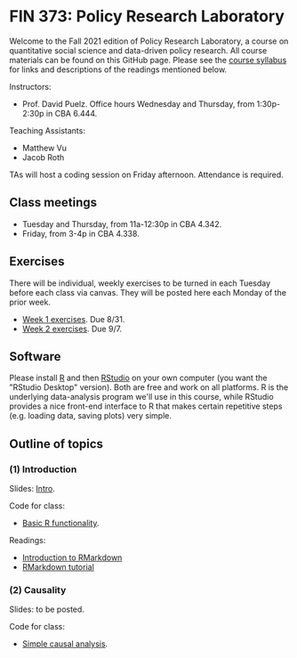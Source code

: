 # FIN 373: Policy Research Laboratory

Welcome to the Fall 2021 edition of Policy Research Laboratory, a course on quantitative social science and data-driven policy research.  All course materials can be found on this GitHub page.  Please see the [course syllabus](syllabus.pdf) for links and descriptions of the readings mentioned below.

Instructors:  
- Prof. David Puelz.  Office hours Wednesday and Thursday, from 1:30p-2:30p in CBA 6.444.

Teaching Assistants:
- Matthew Vu
- Jacob Roth

TAs will host a coding session on Friday afternoon.  Attendance is required.

## Class meetings

- Tuesday and Thursday, from 11a-12:30p in CBA 4.342.
- Friday, from 3-4p in CBA 4.338.

## Exercises

There will be individual, weekly exercises to be turned in each Tuesday before each class via canvas.  They will be posted here each Monday of the prior week.  

- [Week 1 exercises](assignments/HW1.pdf). Due 8/31.
- [Week 2 exercises](assignments/HW2.pdf). Due 9/7.

## Software

Please install [R](http://www.r-project.org) and then [RStudio](http://www.rstudio.org) on your own computer (you want the "RStudio Desktop" version).  Both are free and work on all platforms.  R is the underlying data-analysis program we'll use in this course, while RStudio provides a nice front-end interface to R that makes certain repetitive steps (e.g. loading data, saving plots) very simple.

## Outline of topics  

### (1) Introduction

Slides: [Intro](slides/PRL-intro.pdf).

Code for class:
- [Basic R functionality](code/intro1.R).

Readings:  
- [Introduction to RMarkdown](http://rmarkdown.rstudio.com)  
- [RMarkdown tutorial](https://rmarkdown.rstudio.com/lesson-1.html)  

### (2) Causality

Slides: to be posted.

Code for class:
- [Simple causal analysis](code/causality.R).

